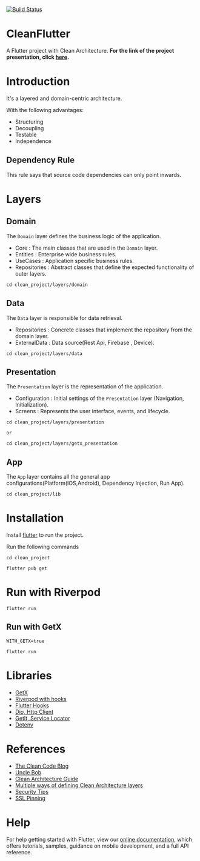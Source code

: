 [![Build Status](https://travis-ci.com/AntonyChinVal/flutter-clean-architecture.svg?branch=master)](https://travis-ci.com/AntonyChinVal/flutter-clean-architecture)

# CleanFlutter
A Flutter project with Clean Architecture. **For the link of the project presentation, click [here](https://prezi.com/view/XNsm2gaEECR1xur67XOV/).**

# Introduction

It's a layered and domain-centric architecture.  

With the following advantages:

* Structuring
* Decoupling
* Testable
* Independence

## Dependency Rule

This rule says that source code dependencies can only point inwards.

# Layers

## Domain
The `Domain` layer defines the business logic of the application.
* Core :  The main classes that are used in the `Domain` layer.
* Entities : Enterprise wide business rules.
* UseCases : Application specific business rules.
* Repositories : Abstract classes that define the expected functionality of outer layers.

```flutter
cd clean_project/layers/domain
```

## Data
The `Data` layer is responsible for data retrieval.
* Repositories : Concrete classes that implement the repository from the domain layer.
* ExternalData : Data source(Rest Api, Firebase , Device).

```flutter
cd clean_project/layers/data
```

## Presentation
The `Presentation` layer is the representation of the application.
* Configuration : Initial settings of the `Presentation` layer (Navigation, Initialization).
* Screens : Represents the user interface, events, and lifecycle.
```flutter
cd clean_project/layers/presentation

or

cd clean_project/layers/getx_presentation
```

## App
The `App` layer contains all the general app configurations(Platform(IOS,Android), Dependency Injection, Run App).
```flutter
cd clean_project/lib
```

# Installation

Install [flutter](https://flutter.dev/docs/get-started/install) to run the project.

Run the following commands

```flutter
cd clean_project

flutter pub get
```

# Run with Riverpod
```flutter
flutter run
```
## Run with GetX
```flutter
WITH_GETX=true
```

```flutter
flutter run
```
# Libraries
* [GetX](https://pub.dev/packages/get)
* [Riverpod with hooks](https://pub.dev/packages/hooks_riverpod)
* [Flutter Hooks](https://pub.dev/packages/flutter_hooks)
* [Dio, Http Client](https://pub.dev/packages/dio)
* [GetIt, Service Locator](https://pub.dev/packages/get_it)
* [Dotenv](https://pub.dev/packages/flutter_dotenv)

# References
* [The Clean Code Blog](https://blog.cleancoder.com/uncle-bob/2012/08/13/the-clean-architecture.html)
* [Uncle Bob](http://cleancoder.com/products)
* [Clean Architecture Guide](https://proandroiddev.com/clean-architecture-data-flow-dependency-rule-615ffdd79e29)
* [Multiple ways of defining Clean Architecture layers](https://proandroiddev.com/multiple-ways-of-defining-clean-architecture-layers-bbb70afa5d4a)
* [Security Tips](https://joshuamdeguzman.com/10-tips-to-secure-your-flutter-mobile-apps/)
* [SSL Pinning](https://pub.dev/packages/http_certificate_pinning)
# Help
For help getting started with Flutter, view our
[online documentation](https://flutter.dev/docs), which offers tutorials,
samples, guidance on mobile development, and a full API reference.
